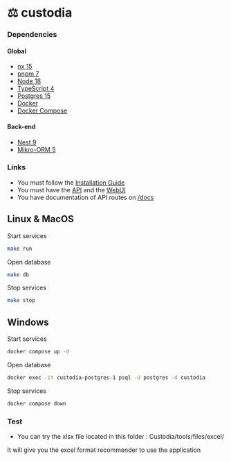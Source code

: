 
# ⚖️ custodia

### Dependencies

#### Global
- [nx 15](https://nx.dev/)
- [pnpm 7](https://pnpm.js.org/)
- [Node 18](https://nodejs.org/)
- [TypeScript 4](https://www.typescriptlang.org/)
- [Postgres 15](https://www.postgresql.org/)
- [Docker](https://www.docker.com/)
- [Docker Compose](https://docs.docker.com/compose/)

#### Back-end
- [Nest 9](https://nestjs.com/)
- [Mikro-ORM 5](https://mikro-orm.io/)


### Links
- You must follow the [Installation Guide](INSTALL.md)
- You must have the [API](https://api-custodia.custodia-workspace.dev) and the [WebUI](https://custodia.custodia-workspace.dev)
- You have documentation of API routes on [/docs](https://api-custodia.custodia-workspace.dev/docs)



## Linux & MacOS

Start services
```bash
make run
```

Open database
```bash
make db
```

Stop services
```bash
make stop
```



## Windows

Start services
```bash
docker compose up -d
```

Open database
```bash
docker exec -it custodia-postgres-1 psql -U postgres -d custodia
```

Stop services
```bash
docker compose down
```

### Test
- You can try the xlsx file located in this folder : Custodia/tools/files/excel/

It will give you the excel format recommender to use the application